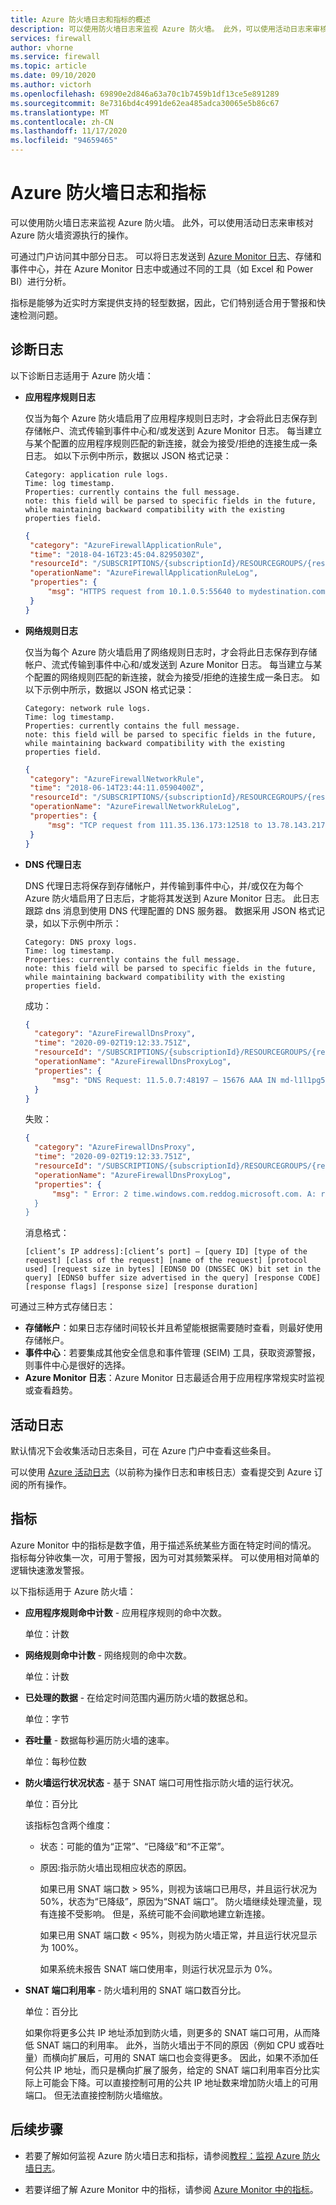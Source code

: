 ```yaml
---
title: Azure 防火墙日志和指标的概述
description: 可以使用防火墙日志来监视 Azure 防火墙。 此外，可以使用活动日志来审核对 Azure 防火墙资源执行的操作。
services: firewall
author: vhorne
ms.service: firewall
ms.topic: article
ms.date: 09/10/2020
ms.author: victorh
ms.openlocfilehash: 69890e2d846a63a70c1b7459b1df13ce5e891289
ms.sourcegitcommit: 8e7316bd4c4991de62ea485adca30065e5b86c67
ms.translationtype: MT
ms.contentlocale: zh-CN
ms.lasthandoff: 11/17/2020
ms.locfileid: "94659465"
---
```

# <a name="azure-firewall-logs-and-metrics"></a>Azure 防火墙日志和指标

可以使用防火墙日志来监视 Azure 防火墙。 此外，可以使用活动日志来审核对 Azure 防火墙资源执行的操作。

可通过门户访问其中部分日志。 可以将日志发送到 [Azure Monitor 日志](../azure-monitor/insights/azure-networking-analytics.md)、存储和事件中心，并在 Azure Monitor 日志中或通过不同的工具（如 Excel 和 Power BI）进行分析。

指标是能够为近实时方案提供支持的轻型数据，因此，它们特别适合用于警报和快速检测问题。

## <a name="diagnostic-logs"></a>诊断日志

 以下诊断日志适用于 Azure 防火墙：

* **应用程序规则日志**

   仅当为每个 Azure 防火墙启用了应用程序规则日志时，才会将此日志保存到存储帐户、流式传输到事件中心和/或发送到 Azure Monitor 日志。 每当建立与某个配置的应用程序规则匹配的新连接，就会为接受/拒绝的连接生成一条日志。 如以下示例中所示，数据以 JSON 格式记录：

   ```
   Category: application rule logs.
   Time: log timestamp.
   Properties: currently contains the full message.
   note: this field will be parsed to specific fields in the future, while maintaining backward compatibility with the existing properties field.
   ```

   ```json
   {
    "category": "AzureFirewallApplicationRule",
    "time": "2018-04-16T23:45:04.8295030Z",
    "resourceId": "/SUBSCRIPTIONS/{subscriptionId}/RESOURCEGROUPS/{resourceGroupName}/PROVIDERS/MICROSOFT.NETWORK/AZUREFIREWALLS/{resourceName}",
    "operationName": "AzureFirewallApplicationRuleLog",
    "properties": {
        "msg": "HTTPS request from 10.1.0.5:55640 to mydestination.com:443. Action: Allow. Rule Collection: collection1000. Rule: rule1002"
    }
   }
   ```

* **网络规则日志**

   仅当为每个 Azure 防火墙启用了网络规则日志时，才会将此日志保存到存储帐户、流式传输到事件中心和/或发送到 Azure Monitor 日志。 每当建立与某个配置的网络规则匹配的新连接，就会为接受/拒绝的连接生成一条日志。 如以下示例中所示，数据以 JSON 格式记录：

   ```
   Category: network rule logs.
   Time: log timestamp.
   Properties: currently contains the full message.
   note: this field will be parsed to specific fields in the future, while maintaining backward compatibility with the existing properties field.
   ```

   ```json
  {
    "category": "AzureFirewallNetworkRule",
    "time": "2018-06-14T23:44:11.0590400Z",
    "resourceId": "/SUBSCRIPTIONS/{subscriptionId}/RESOURCEGROUPS/{resourceGroupName}/PROVIDERS/MICROSOFT.NETWORK/AZUREFIREWALLS/{resourceName}",
    "operationName": "AzureFirewallNetworkRuleLog",
    "properties": {
        "msg": "TCP request from 111.35.136.173:12518 to 13.78.143.217:2323. Action: Deny"
    }
   }

   ```

* **DNS 代理日志**

   DNS 代理日志将保存到存储帐户，并传输到事件中心，并/或仅在为每个 Azure 防火墙启用了日志后，才能将其发送到 Azure Monitor 日志。 此日志跟踪 dns 消息到使用 DNS 代理配置的 DNS 服务器。 数据采用 JSON 格式记录，如以下示例中所示：


   ```
   Category: DNS proxy logs.
   Time: log timestamp.
   Properties: currently contains the full message.
   note: this field will be parsed to specific fields in the future, while maintaining backward compatibility with the existing properties field.
   ```

   成功：
   ```json
   {
     "category": "AzureFirewallDnsProxy",
     "time": "2020-09-02T19:12:33.751Z",
     "resourceId": "/SUBSCRIPTIONS/{subscriptionId}/RESOURCEGROUPS/{resourceGroupName}/PROVIDERS/MICROSOFT.NETWORK/AZUREFIREWALLS/{resourceName}",
     "operationName": "AzureFirewallDnsProxyLog",
     "properties": {
         "msg": "DNS Request: 11.5.0.7:48197 – 15676 AAA IN md-l1l1pg5lcmkq.blob.core.windows.net. udp 55 false 512 NOERROR - 0 2.000301956s"
     }
   }
   ```

   失败：

   ```json
   {
     "category": "AzureFirewallDnsProxy",
     "time": "2020-09-02T19:12:33.751Z",
     "resourceId": "/SUBSCRIPTIONS/{subscriptionId}/RESOURCEGROUPS/{resourceGroupName}/PROVIDERS/MICROSOFT.NETWORK/AZUREFIREWALLS/{resourceName}",
     "operationName": "AzureFirewallDnsProxyLog",
     "properties": {
         "msg": " Error: 2 time.windows.com.reddog.microsoft.com. A: read udp 10.0.1.5:49126->168.63.129.160:53: i/o timeout”
     }
   }
   ```

   消息格式：

   `[client’s IP address]:[client’s port] – [query ID] [type of the request] [class of the request] [name of the request] [protocol used] [request size in bytes] [EDNS0 DO (DNSSEC OK) bit set in the query] [EDNS0 buffer size advertised in the query] [response CODE] [response flags] [response size] [response duration]`

可通过三种方式存储日志：

* **存储帐户**：如果日志存储时间较长并且希望能根据需要随时查看，则最好使用存储帐户。
* **事件中心**：若要集成其他安全信息和事件管理 (SEIM) 工具，获取资源警报，则事件中心是很好的选择。
* **Azure Monitor 日志**：Azure Monitor 日志最适合用于应用程序常规实时监视或查看趋势。

## <a name="activity-logs"></a>活动日志

   默认情况下会收集活动日志条目，可在 Azure 门户中查看这些条目。

   可以使用 [Azure 活动日志](../azure-resource-manager/management/view-activity-logs.md)（以前称为操作日志和审核日志）查看提交到 Azure 订阅的所有操作。

## <a name="metrics"></a>指标

Azure Monitor 中的指标是数字值，用于描述系统某些方面在特定时间的情况。 指标每分钟收集一次，可用于警报，因为可对其频繁采样。 可以使用相对简单的逻辑快速激发警报。

以下指标适用于 Azure 防火墙：

- **应用程序规则命中计数** - 应用程序规则的命中次数。

    单位：计数

- **网络规则命中计数** - 网络规则的命中次数。

    单位：计数

- **已处理的数据** - 在给定时间范围内遍历防火墙的数据总和。

    单位：字节

- **吞吐量** - 数据每秒遍历防火墙的速率。

    单位：每秒位数

- **防火墙运行状况状态** - 基于 SNAT 端口可用性指示防火墙的运行状况。

    单位：百分比

   该指标包含两个维度：
  - 状态：可能的值为“正常”、“已降级”和“不正常”。  
  - 原因:指示防火墙出现相应状态的原因。 

     如果已用 SNAT 端口数 > 95%，则视为该端口已用尽，并且运行状况为 50%，状态为“已降级”，原因为“SNAT 端口”。 防火墙继续处理流量，现有连接不受影响。 但是，系统可能不会间歇地建立新连接。

     如果已用 SNAT 端口数 < 95%，则视为防火墙正常，并且运行状况显示为 100%。

     如果系统未报告 SNAT 端口使用率，则运行状况显示为 0%。 

- **SNAT 端口利用率** - 防火墙利用的 SNAT 端口数百分比。

    单位：百分比

   如果你将更多公共 IP 地址添加到防火墙，则更多的 SNAT 端口可用，从而降低 SNAT 端口的利用率。 此外，当防火墙出于不同的原因（例如 CPU 或吞吐量）而横向扩展后，可用的 SNAT 端口也会变得更多。 因此，如果不添加任何公共 IP 地址，而只是横向扩展了服务，给定的 SNAT 端口利用率百分比实际上可能会下降。可以直接控制可用的公共 IP 地址数来增加防火墙上的可用端口。 但无法直接控制防火墙缩放。


## <a name="next-steps"></a>后续步骤

- 若要了解如何监视 Azure 防火墙日志和指标，请参阅[教程：监视 Azure 防火墙日志](./firewall-diagnostics.md)。

- 若要详细了解 Azure Monitor 中的指标，请参阅 [Azure Monitor 中的指标](../azure-monitor/platform/data-platform-metrics.md)。